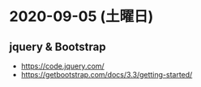 # 2020-09-05 (土曜日)

## jquery & Bootstrap

- https://code.jquery.com/
- https://getbootstrap.com/docs/3.3/getting-started/